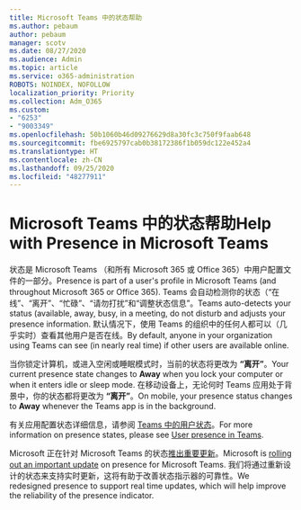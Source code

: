 ```yaml
---
title: Microsoft Teams 中的状态帮助
ms.author: pebaum
author: pebaum
manager: scotv
ms.date: 08/27/2020
ms.audience: Admin
ms.topic: article
ms.service: o365-administration
ROBOTS: NOINDEX, NOFOLLOW
localization_priority: Priority
ms.collection: Adm_O365
ms.custom:
- "6253"
- "9003349"
ms.openlocfilehash: 50b1060b46d09276629d8a30fc3c750f9faab648
ms.sourcegitcommit: fbe6925797cab0b38172386f1b059dc122e452a4
ms.translationtype: HT
ms.contentlocale: zh-CN
ms.lasthandoff: 09/25/2020
ms.locfileid: "48277911"
---
```

# <a name="help-with-presence-in-microsoft-teams"></a><span data-ttu-id="567c2-102">Microsoft Teams 中的状态帮助</span><span class="sxs-lookup"><span data-stu-id="567c2-102">Help with Presence in Microsoft Teams</span></span>

<span data-ttu-id="567c2-103">状态是 Microsoft Teams （和所有 Microsoft 365 或 Office 365）中用户配置文件的一部分。</span><span class="sxs-lookup"><span data-stu-id="567c2-103">Presence is part of a user's profile in Microsoft Teams (and throughout Microsoft 365 or Office 365).</span></span> <span data-ttu-id="567c2-104">Teams 会自动检测你的状态（“在线”、“离开”、“忙碌”、“请勿打扰”和“调整状态信息”。</span><span class="sxs-lookup"><span data-stu-id="567c2-104">Teams auto-detects your status  (available, away, busy, in a meeting, do not disturb and adjusts your presence information.</span></span> <span data-ttu-id="567c2-105">默认情况下，使用 Teams 的组织中的任何人都可以（几乎实时）查看其他用户是否在线。</span><span class="sxs-lookup"><span data-stu-id="567c2-105">By default, anyone in your organization using Teams can see (in nearly real time) if other users are available online.</span></span>

<span data-ttu-id="567c2-106">当你锁定计算机，或进入空闲或睡眠模式时，当前的状态将更改为 **“离开”**。</span><span class="sxs-lookup"><span data-stu-id="567c2-106">Your current presence state changes to  **Away**  when you lock your computer or when it enters idle or sleep mode.</span></span> <span data-ttu-id="567c2-107">在移动设备上，无论何时 Teams 应用处于背景中，你的状态都将更改为 **“离开”**。</span><span class="sxs-lookup"><span data-stu-id="567c2-107">On mobile, your presence status changes to **Away**  whenever the Teams app is in the background.</span></span>

<span data-ttu-id="567c2-108">有关应用配置状态详细信息，请参阅 [Teams 中的用户状态](https://docs.microsoft.com/microsoftteams/presence-admins)。</span><span class="sxs-lookup"><span data-stu-id="567c2-108">For more information on presence states, please see  [User presence in Teams](https://docs.microsoft.com/microsoftteams/presence-admins).</span></span>

<span data-ttu-id="567c2-109">Microsoft 正在针对 Microsoft Teams 的状态[推出重要更新](https://www.microsoft.com/microsoft-365/roadmap?filters=Microsoft%20Teams&searchterms=presence)。</span><span class="sxs-lookup"><span data-stu-id="567c2-109">Microsoft is  [rolling out an important update](https://www.microsoft.com/microsoft-365/roadmap?filters=Microsoft%20Teams&searchterms=presence) on presence for Microsoft Teams.</span></span> <span data-ttu-id="567c2-110">我们将通过重新设计的状态来支持实时更新，这将有助于改善状态指示器的可靠性。</span><span class="sxs-lookup"><span data-stu-id="567c2-110">We redesigned presence to support real time updates, which will help improve the reliability of the presence indicator.</span></span>

